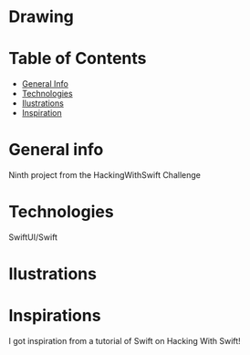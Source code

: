 # Drawing
# Table of Contents

- <a href="https://github.com/sergiosepulveda09/Drawing/tree/main#general-info" >General Info</a>
- <a href="https://github.com/sergiosepulveda09/Drawing/tree/main#technologies">Technologies</a>
- <a href="https://github.com/sergiosepulveda09/Drawing/tree/main#ilustrations">Ilustrations</a>
- <a href="https://github.com/sergiosepulveda09/Drawing/tree/main#inspirations">Inspiration</a>

# General info

Ninth project from the HackingWithSwift Challenge

# Technologies
SwiftUI/Swift

# Ilustrations



# Inspirations
I got inspiration from a tutorial of Swift on Hacking With Swift! 
